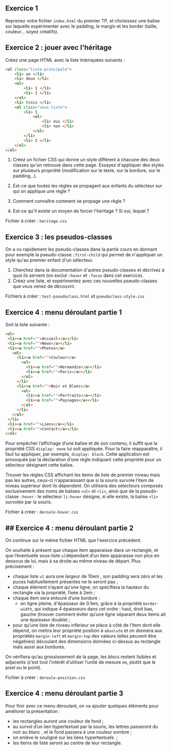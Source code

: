 ## Exercice 1 
Reprenez votre fichier `index.html` du premier TP, et choisissez une balise sur laquelle expérimenter avec le padding, le margin et les border (taille, couleur... soyez créatifs).


## Exercice 2 : jouer avec l'héritage
Créez une page HTML avec la liste imbriquées suivants :
```html
<ul class="liste-principale">
	<li> un </li>
	<li> deux </li>
	<ul>
		<li> 1 </li>
		<li> 2 </li>
	</ul>
	<li> trois </li>
	<ul class="sous-liste">
		<li> 1 
			<ul>
				<li> oui </li>
				<li> non </li>
			</ul> 
		</li>
		<li> 2 </li>
	</ul>
</ul>
```

1) Créez un fichier CSS qui donne un style différent à chacune des deux classes qu'on retrouve dans cette page.  Essayez d'appliquer des styles sur plusieurs propriété (modification sur le texte, sur la bordure, sur le padding...).

2) Est-ce que toutes les règles se propagent aux enfants du sélecteur sur qui on applique une règle ?

3) Comment connaître comment se propage une règle ?

4) Est-ce qu'il existe un moyen de forcer l'héritage ? Si oui, lequel ?

Fichier à créer : `heritage.css`

## Exercice 3 : les pseudos-classes
On a vu rapidement les pseudo-classes dans la partie cours en donnant pour exemple la pseudo-classe `:first-child` qui permet de n'appliquer un style qu'au premier enfant d'un sélecteur.

1) Cherchez dans la documentation d'autres pseudo-classes et décrivez à quoi ils servent (on exclut `:hover` et `:focus` dans cet exercice).
2) Créez une liste, et expérimentez avec ces nouvelles pseudo-classes que vous venez de découvrir.

Fichiers à créer : `test-pseudoclass.html` et `pseudoclass-style.css`

## Exercice 4 : menu déroulant partie 1
Soit la liste suivante :
```html
<ul>
 <li><a href="">Accueil</a></li>
 <li><a href="">News</a></li>
 <li><a href="">Photos</a>
   <ul>
     <li><a href="">Couleur</a>
       <ul>
         <li><a href="">Normandie</a></li>
         <li><a href="">Paris</a></li>
       </ul>
     </li>
     <li><a href="">Noir et Blanc</a>
       <ul>
         <li><a href="">Portraits</a></li>
         <li><a href="">Paysages</a></li>
       </ul>
     </li>
   </ul>
 </li>
 <li><a href="">Liens</a></li>
 <li><a href="">Contact</a></li>
</ul>
```

Pour empêcher l’affichage d’une balise et de son contenu, il suffit que la propriété CSS `display: none` lui soit appliquée. Pour la faire réapparaître, il faut lui appliquer, par exemple, `display: block`. Cette application est provoquée par la déclaration d’une règle indiquant cette propriété pour un sélecteur désignant cette balise.

Trouver les règles CSS affichant les items de liste de premier niveau mais pas les autres, ceux-ci n’apparaissant que si la souris survole l’item de niveau supérieur dont ils dépendent. On utilisera des sélecteurs composés exclusivement des noms de balises `<ul>` et `<li>`, ainsi que de la pseudo-classe `:hover` : le sélecteur `li:hover` désigne, si elle existe, la balise `<li>` survolée par la souris.

Fichier à créer : `deroule-hover.css`

## ## Exercice 4 : menu déroulant partie 2
On continue sur le même fichier HTML que l'exercice précédent.

On souhaite à présent que chaque item apparaisse dans un rectangle, et que l’éventuelle sous-liste `ul`dépendant d’un item apparaisse non plus en dessous de lui, mais à sa droite au même niveau de départ. Plus précisément :

- chaque liste `ul` aura une largeur de 10em , son padding sera zéro et les puces habituellement présentes ne le seront pas ;
- chaque élément n’ayant qu’une ligne, on spécifiera la hauteur du rectangle via la propriété, fixée à 2em ;
- chaque item sera entouré d’une bordure :
    - en ligne pleine, d'épaisseur de 0.1em, grâce à la propriété `border-width`, qui indique 4 épaisseurs dans cet ordre : haut, droit bas, gauche (trouver comment éviter qu’une ligne séparant deux items ait une épaisseur double) ;
- pour qu’une liste de niveau inférieur se place à côté de l’item dont elle dépend, on mettra leur propriété position à `absolute` et on donnera aux propriétés `margin-left` et `margin-top` des valeurs (elles peuvent être négatives) découlant des dimensions données ci-dessus au rectangle mais aussi aux bordures.

On vérifiera qu’au grossissement de la page, les blocs restent lisibles et adjacents (c’est tout l’intérêt d’utiliser l’unité de mesure `em`, plutôt que le pixel ou le point).

Fichier à créer : `deroule-position.css`

## Exercice 4 : menu déroulant partie 3
Pour finir avec ce menu déroulant, on va ajouter quelques éléments pour améliorer la présentation :
- les rectangles auront une couleur de fond ;
- au survol d’un lien hypertextuel par la souris, les lettres passeront du noir au blanc , et le fond passera à une couleur sombre ;
- on enlève le souligné sur les liens hypertextuels  ;
- les items de liste seront au centre de leur rectangle.

